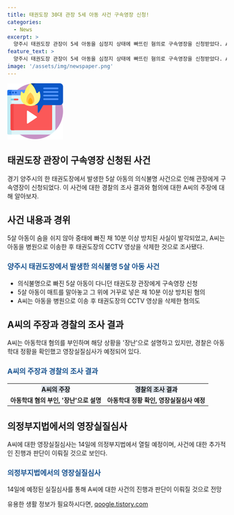 ```yaml
---
title: 태권도장 30대 관장 5세 아동 사건 구속영장 신청!
categories:
  - News
excerpt: >
  양주시 태권도장 관장이 5세 아동을 심정지 상태에 빠뜨린 혐의로 구속영장을 신청받았다. A씨는 아동을 방치하고 CCTV 영상을 삭제한 것으로 밝혀졌으며, 현재 아동은 의식을 회복하지 못하고 있다. A씨는 장난으로 그랬다며 혐의를 부인 중이지만, 경찰은 아동학대 정황을 확인하고 긴급체포했다. A씨에 대한 영장실질심사는 14일 예정되어 있다.
feature_text: >
  양주시 태권도장 관장이 5세 아동을 심정지 상태에 빠뜨린 혐의로 구속영장을 신청받았다. A씨는 아동을 방치하고 CCTV 영상을 삭제한 것으로 밝혀졌으며, 현재 아동은 의식을 회복하지 못하고 있다. A씨는 장난으로 그랬다며 혐의를 부인 중이지만, 경찰은 아동학대 정황을 확인하고 긴급체포했다. A씨에 대한 영장실질심사는 14일 예정되어 있다.
image: '/assets/img/newspaper.png'
---
```


<p><img src="/assets/img/news.png" alt="rentncar 속보" /></p>

<h2 data-ke-size="size26">태권도장 관장이 구속영장 신청된 사건</h2>

<p data-ke-size="size16">경기 양주시의 한 태권도장에서 발생한 5살 아동의 의식불명 사건으로 인해 관장에게 구속영장이 신청되었다. 이 사건에 대한 경찰의 조사 결과와 혐의에 대한 A씨의 주장에 대해 알아보자.</p>

<h2 data-ke-size="size24">사건 내용과 경위</h2>

<p data-ke-size="size16">5살 아동이 숨을 쉬지 않아 중태에 빠진 채 10분 이상 방치된 사실이 발각되었고, A씨는 아동을 병원으로 이송한 후 태권도장의 CCTV 영상을 삭제한 것으로 조사됐다.</p>

<h3 data-ke-size="size18"><b><span style="color: #1a5490;">양주시 태권도장에서 발생한 의식불명 5살 아동 사건</span></b></h3>

<ul>
  <li>의식불명으로 빠진 5살 아동이 다니던 태권도장 관장에게 구속영장 신청</li>
  <li>5살 아동이 매트를 말아놓고 그 위에 거꾸로 넣은 채 10분 이상 방치된 혐의</li>
  <li>A씨는 아동을 병원으로 이송 후 태권도장의 CCTV 영상을 삭제한 혐의도</li>
</ul>

<h2 data-ke-size="size24">A씨의 주장과 경찰의 조사 결과</h2>

<p data-ke-size="size16">A씨는 아동학대 혐의를 부인하며 해당 상황을 '장난'으로 설명하고 있지만, 경찰은 아동학대 정황을 확인했고 영장실질심사가 예정되어 있다.</p>

<h3 data-ke-size="size18"><b><span style="color: #1a5490;">A씨의 주장과 경찰의 조사 결과</span></b></h3>

<table>
  <tr>
    <td style="text-align: center; height: 17px;"><b><span style="background-color: #21538527;">A씨의 주장</span></b></td>
    <td style="text-align: center; height: 17px;"><b><span style="background-color: #21538527;">경찰의 조사 결과</span></b></td>
  </tr>
  <tr>
    <td style="text-align: center; height: 17px;"><b>아동학대 혐의 부인, '장난'으로 설명</b></td>
    <td style="text-align: center; height: 17px;"><b>아동학대 정황 확인, 영장실질심사 예정</b></td>
  </tr>
</table>

<h2 data-ke-size="size24">의정부지법에서의 영장실질심사</h2>

<p data-ke-size="size16">A씨에 대한 영장실질심사는 14일에 의정부지법에서 열릴 예정이며, 사건에 대한 추가적인 진행과 판단이 이뤄질 것으로 보인다.</p>

<h3 data-ke-size="size18"><b><span style="color: #1a5490;">의정부지법에서의 영장실질심사</span></b></h3>

<p data-ke-size="size16">14일에 예정된 실질심사를 통해 A씨에 대한 사건의 진행과 판단이 이뤄질 것으로 전망</p>
유용한 생활 정보가 필요하시다면, <a href="https://qoogle.tistory.com" rel="dofollow">qoogle.tistory.com</a>


